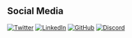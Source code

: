 
## Social Media

[![Twitter](https://img.shields.io/badge/Twitter-1DA1F2?style=for-the-badge&logo=twitter&logoColor=white)](https://x.com/T3lluz_)
[![LinkedIn](https://img.shields.io/badge/LinkedIn-0077B5?style=for-the-badge&logo=linkedin&logoColor=white)](https://linkedin.com/in/yourprofile)
[![GitHub](https://img.shields.io/badge/GitHub-100000?style=for-the-badge&logo=github&logoColor=white)](https://github.com/yourprofile)
[![Discord](https://img.shields.io/badge/Discord-7289DA?style=for-the-badge&logo=discord&logoColor=white)](https://discord.com/invite/yourdiscordinvite)